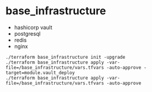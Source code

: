 # base_infrastructure

- hashicorp vault
- postgresql
- redis
- nginx

```
./terraform base_infrastructure init -upgrade
./terraform base_infrastructure apply -var-file=/base_infrastructure/vars.tfvars -auto-approve -target=module.vault_deploy
./terraform base_infrastructure apply -var-file=/base_infrastructure/vars.tfvars -auto-approve
```